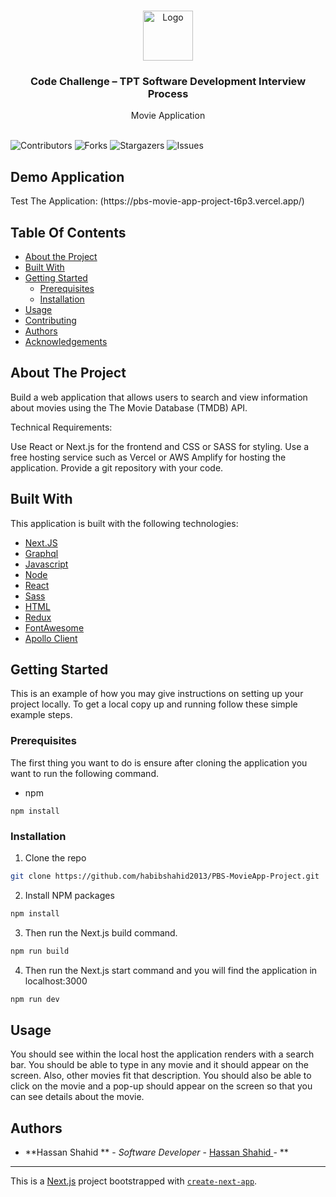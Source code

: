<br/>
<p align="center">
  <a href="https://github.com/habibshahid2013/PBS-MovieApp-Project">
    <img src="https://logos-world.net/wp-content/uploads/2022/02/PBS-Logo.png" alt="Logo" width="80" height="80">
  </a>

  <h3 align="center">Code Challenge – TPT Software Development Interview Process</h3>

  <p align="center">
    Movie Application
    <br/>
    <br/>
  </p>
</p>

![Contributors](https://img.shields.io/github/contributors/habibshahid2013/PBS-MovieApp-Project?color=dark-green) ![Forks](https://img.shields.io/github/forks/habibshahid2013/PBS-MovieApp-Project?style=social) ![Stargazers](https://img.shields.io/github/stars/habibshahid2013/PBS-MovieApp-Project?style=social) ![Issues](https://img.shields.io/github/issues/habibshahid2013/PBS-MovieApp-Project) 

 ## Demo Application

<p align="left">
Test The Application:
(https://pbs-movie-app-project-t6p3.vercel.app/)
</p>

## Table Of Contents

* [About the Project](#about-the-project)
* [Built With](#built-with)
* [Getting Started](#getting-started)
  * [Prerequisites](#prerequisites)
  * [Installation](#installation)
* [Usage](#usage)
* [Contributing](#contributing)
* [Authors](#authors)
* [Acknowledgements](#acknowledgements)

## About The Project

Build a web application that allows users to search and view information about movies using the The Movie Database (TMDB) API.

Technical Requirements:

Use React or Next.js for the frontend and CSS or SASS for styling.
Use a free hosting service such as Vercel or AWS Amplify for hosting the application.
Provide a git repository with your code.

## Built With

This application is built with the following technologies:


* [Next.JS]()
* [Graphql]()
* [Javascript](https://www.javascript.com/)
* [Node](https://nodejs.org/en)
* [React](https://react.dev/)
* [Sass](https://sass-lang.com/)
* [HTML](https://www.w3schools.com/html/)
* [Redux](https://redux.js.org/)
* [FontAwesome](https://fontawesome.com/)
* [Apollo Client](https://www.apollographql.com/docs/react/)

## Getting Started

This is an example of how you may give instructions on setting up your project locally.
To get a local copy up and running follow these simple example steps.

### Prerequisites

The first thing you want to do is ensure after cloning the application you want to run the following command. 

* npm

```
npm install
```

### Installation

 1. Clone the repo

```sh
git clone https://github.com/habibshahid2013/PBS-MovieApp-Project.git
```

2. Install NPM packages

```sh
npm install
```

3. Then run the Next.js build command. 

```sh
npm run build
```

4. Then run the Next.js start command and you will find the application in localhost:3000

```sh
npm run dev
```

## Usage

You should see within the local host the application renders with a search bar. You should be able to type in any movie and it should appear on the screen. Also, other movies fit that description. You should also be able to click on the movie and a pop-up should appear on the screen so that you can see details about the movie. 

## Authors

* **Hassan Shahid ** - *Software Developer* - [Hassan Shahid ]() - **

---------------------------------------------------------
This is a [Next.js](https://nextjs.org/) project bootstrapped with [`create-next-app`](https://github.com/vercel/next.js/tree/canary/packages/create-next-app).